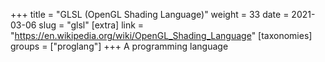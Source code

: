 +++
title = "GLSL (OpenGL Shading Language)"
weight = 33
date = 2021-03-06
slug = "glsl"
[extra]
link = "https://en.wikipedia.org/wiki/OpenGL_Shading_Language"
[taxonomies]
groups = ["proglang"]
+++
A programming language

